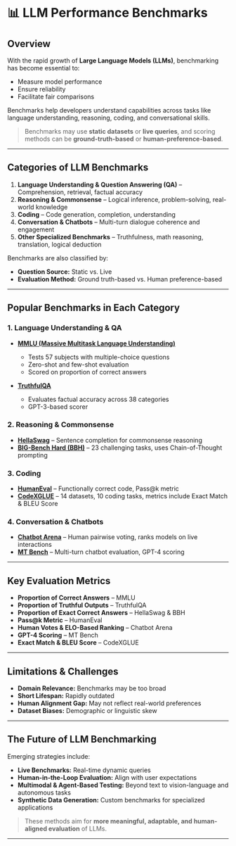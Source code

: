 # 📊 LLM Performance Benchmarks

## Overview
With the rapid growth of **Large Language Models (LLMs)**, benchmarking has become essential to:

- Measure model performance  
- Ensure reliability  
- Facilitate fair comparisons  

Benchmarks help developers understand capabilities across tasks like language understanding, reasoning, coding, and conversational skills.  

> Benchmarks may use **static datasets** or **live queries**, and scoring methods can be **ground-truth-based** or **human-preference-based**.

---

## Categories of LLM Benchmarks

1. **Language Understanding & Question Answering (QA)** – Comprehension, retrieval, factual accuracy  
2. **Reasoning & Commonsense** – Logical inference, problem-solving, real-world knowledge  
3. **Coding** – Code generation, completion, understanding  
4. **Conversation & Chatbots** – Multi-turn dialogue coherence and engagement  
5. **Other Specialized Benchmarks** – Truthfulness, math reasoning, translation, logical deduction  

Benchmarks are also classified by:

- **Question Source:** Static vs. Live  
- **Evaluation Method:** Ground truth-based vs. Human preference-based

---

## Popular Benchmarks in Each Category

### 1. Language Understanding & QA
- **[MMLU (Massive Multitask Language Understanding)](https://github.com/hendrycks/test)**
  - Tests 57 subjects with multiple-choice questions  
  - Zero-shot and few-shot evaluation  
  - Scored on proportion of correct answers

- **[TruthfulQA](https://github.com/mbritz/TruthfulQA)**  
  - Evaluates factual accuracy across 38 categories  
  - GPT-3-based scorer

### 2. Reasoning & Commonsense
- **[HellaSwag](https://rowanzellers.com/hellaswag/)** – Sentence completion for commonsense reasoning  
- **[BIG-Bench Hard (BBH)](https://github.com/google/BIG-bench)** – 23 challenging tasks, uses Chain-of-Thought prompting  

### 3. Coding
- **[HumanEval](https://github.com/openai/human-eval)** – Functionally correct code, Pass@k metric  
- **[CodeXGLUE](https://github.com/microsoft/CodeXGLUE)** – 14 datasets, 10 coding tasks, metrics include Exact Match & BLEU Score  

### 4. Conversation & Chatbots
- **[Chatbot Arena](https://www.chatbotarena.com/)** – Human pairwise voting, ranks models on live interactions  
- **[MT Bench](https://huggingface.co/spaces/lmsys/mt-bench)** – Multi-turn chatbot evaluation, GPT-4 scoring

---

## Key Evaluation Metrics

- **Proportion of Correct Answers** – MMLU  
- **Proportion of Truthful Outputs** – TruthfulQA  
- **Proportion of Exact Correct Answers** – HellaSwag & BBH  
- **Pass@k Metric** – HumanEval  
- **Human Votes & ELO-Based Ranking** – Chatbot Arena  
- **GPT-4 Scoring** – MT Bench  
- **Exact Match & BLEU Score** – CodeXGLUE

---

## Limitations & Challenges

- **Domain Relevance:** Benchmarks may be too broad  
- **Short Lifespan:** Rapidly outdated  
- **Human Alignment Gap:** May not reflect real-world preferences  
- **Dataset Biases:** Demographic or linguistic skew

---

## The Future of LLM Benchmarking

Emerging strategies include:

- **Live Benchmarks:** Real-time dynamic queries  
- **Human-in-the-Loop Evaluation:** Align with user expectations  
- **Multimodal & Agent-Based Testing:** Beyond text to vision-language and autonomous tasks  
- **Synthetic Data Generation:** Custom benchmarks for specialized applications  

> These methods aim for **more meaningful, adaptable, and human-aligned evaluation** of LLMs.

---

